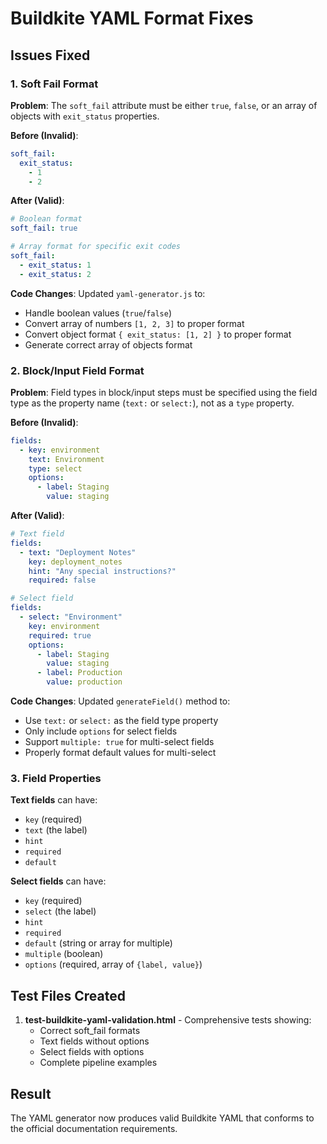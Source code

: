 # Buildkite YAML Format Fixes

## Issues Fixed

### 1. Soft Fail Format
**Problem**: The `soft_fail` attribute must be either `true`, `false`, or an array of objects with `exit_status` properties.

**Before (Invalid)**:
```yaml
soft_fail:
  exit_status:
    - 1
    - 2
```

**After (Valid)**:
```yaml
# Boolean format
soft_fail: true

# Array format for specific exit codes
soft_fail:
  - exit_status: 1
  - exit_status: 2
```

**Code Changes**: Updated `yaml-generator.js` to:
- Handle boolean values (`true`/`false`)
- Convert array of numbers `[1, 2, 3]` to proper format
- Convert object format `{ exit_status: [1, 2] }` to proper format
- Generate correct array of objects format

### 2. Block/Input Field Format
**Problem**: Field types in block/input steps must be specified using the field type as the property name (`text:` or `select:`), not as a `type` property.

**Before (Invalid)**:
```yaml
fields:
  - key: environment
    text: Environment
    type: select
    options:
      - label: Staging
        value: staging
```

**After (Valid)**:
```yaml
# Text field
fields:
  - text: "Deployment Notes"
    key: deployment_notes
    hint: "Any special instructions?"
    required: false

# Select field  
fields:
  - select: "Environment"
    key: environment
    required: true
    options:
      - label: Staging
        value: staging
      - label: Production
        value: production
```

**Code Changes**: Updated `generateField()` method to:
- Use `text:` or `select:` as the field type property
- Only include `options` for select fields
- Support `multiple: true` for multi-select fields
- Properly format default values for multi-select

### 3. Field Properties
**Text fields** can have:
- `key` (required)
- `text` (the label)
- `hint`
- `required`
- `default`

**Select fields** can have:
- `key` (required)
- `select` (the label)
- `hint`
- `required`
- `default` (string or array for multiple)
- `multiple` (boolean)
- `options` (required, array of `{label, value}`)

## Test Files Created

1. **test-buildkite-yaml-validation.html** - Comprehensive tests showing:
   - Correct soft_fail formats
   - Text fields without options
   - Select fields with options
   - Complete pipeline examples

## Result

The YAML generator now produces valid Buildkite YAML that conforms to the official documentation requirements.
